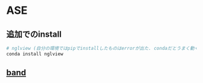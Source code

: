 # ASE

## 追加でのinstall

```bash
# nglview (自分の環境ではpipでinstallしたものはerrorが出た. condaだとうまく動く)
conda install nglview
```

## [band](https://wiki.fysik.dtu.dk/ase/gettingstarted/tut04_bulk/bulk.html?highlight=band#band-structure)

